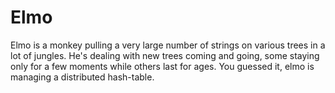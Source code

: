 # Elmo

Elmo is a monkey pulling a very large number of strings on various trees in a lot of jungles. He's dealing with new trees coming and going, some staying only for a few moments while others last for ages. You guessed it, elmo is managing a distributed hash-table.
